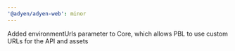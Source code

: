 ```yaml
---
'@adyen/adyen-web': minor
---
```


Added environmentUrls parameter to Core, which allows PBL to use custom URLs for the API and assets
